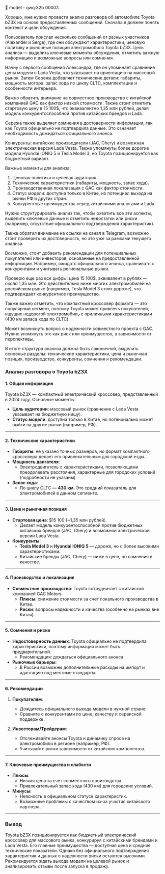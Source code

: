 🤖  model - qwq:32b 00007: 

<think>

Хорошо, мне нужно провести анализ разговора об автомобиле Toyota bZ3X на основе предоставленных сообщений. Сначала я должен понять контекст и цели обсуждения.

Пользователь прислал несколько сообщений от разных участников (Alexander и Serge), где они обсуждают характеристики, ценовую политику и рыночные позиции электромобиля Toyota bZ3X. Цель анализа — выделить ключевые моменты обсуждения, отметить важную информацию и возможные вопросы или сомнения.

Начну с первого сообщения Александра, где он упоминает сравнение цены модели с Lada Vesta, что указывает на ориентацию на массовый рынок. Затем Сережа добавляет технические детали: габариты, мощность мотора, запас хода по циклу CLTC, комплектации и особенности интерьера.

Важно обратить внимание на совместное производство с китайской компанией GAC как фактор низкой стоимости. Также стоит отметить стартовую цену в 15 100$, что эквивалентно 1,35 млн рублей, делая модель конкурентоспособной против китайских брендов и Lada.

Сережа также выделяет сомнения в достоверности информации, так как Toyota официально не подтвердила данные. Это означает необходимость дожидаться официального анонса.

Конкуренты: китайские производители (JAC, Chery) и возможная электрическая версия Lada Vesta. Также упомянуты более дорогие модели Hyundai IONIQ 5 и Tesla Model 3, но Toyota позиционируется как бюджетный вариант.

Важные моменты для анализа:
1. Ценовая политика и целевая аудитория.
2. Технические характеристики (габариты, мощность, запас хода).
3. Производственная локализация с GAC как фактор стоимости.
4. Статус модели: доступна только в Китае, но потенциал выхода на рынки РФ и других стран.
5. Конкурентные преимущества перед китайскими аналогами и Lada.

Нужно структурировать анализ так, чтобы охватить все эти аспекты, выделить ключевые данные и отметить недостатки или риски (например, отсутствие официального подтверждения характеристик).

Также обратил внимание на ссылки на канал в Telegram, возможно стоит проверить их достоверность, но это уже за рамками текущего анализа.

Возможно, стоит добавить рекомендации для потенциальных покупателей или инвесторов, основанные на предоставленной информации. Например, ожидать официального анонса, сравнивать с конкурентами и учитывать региональные рынки.

Проверю еще раз все цифры: цена 15 100$, эквивалент в рублях — около 1,35 млн. Это действительно ниже многих электромобилей на российском рынке (например, Tesla Model 3 стоит дороже), что подтверждает конкурентное преимущество.

Также важно отметить, что компактный кроссовер формата — это популярный сегмент, поэтому Toyota может привлечь покупателей, ищущих недорогой электромобиль с приличными характеристиками (430 км запаса хода по CLTC).

Может возникнуть вопрос о надежности совместного проекта с GAC. Нужно упомянуть это как риск или преимущество, в зависимости от перспективы.

В итоге структура анализа должна быть лаконичной, выделить основные разделы: технические характеристики, цена и рыночная позиция, производство, конкуренты, сомнения и рекомендации.
</think>

### Анализ разговора о Toyota bZ3X  
#### **1. Общая информация**  
Toyota bZ3X — компактный электрический кроссовер, представленный в 2024 году. Основные моменты:  
- **Цель аудитории**: массовый рынок (сравнение с Lada Vesta указывает на бюджетную нишу).  
- **Статус модели**: доступна только в Китае, но потенциально может выйти на другие рынки (например, РФ).  

---

#### **2. Технические характеристики**  
- **Габариты**: не указано точных размеров, но формат компактного кроссовера делает его привлекательным для городской езды.  
- **Мощность двигателя**:  
  - Электродвигатель с характеристиками, позволяющими преодолевать расстояния, характерные для городских условий (подробности не указаны).  
- **Запас хода**:  
  - По циклу CLTC — **430 км**. Это средний показатель для электромобилей в данном сегменте.  

---

#### **3. Цена и рыночная позиция**  
- **Стартовая цена**: $15 100 (~1,35 млн рублей).  
  - Делает модель конкурентоспособной против бюджетных китайских брендов (JAC, Chery) и возможной электрической версии Lada Vesta.  
- **Конкуренты**:  
  - **Tesla Model 3** и **Hyundai IONIQ 5** — дороже, но с более высокими характеристиками.  
  - Китайские бренды (JAC, Chery) — ниже в цене, но сомнения в качестве.  

---

#### **4. Производство и локализация**  
- **Совместное производство**: Toyota сотрудничает с китайской компанией GAC Motors.  
  - **Плюсы**: снижение стоимости за счет локального производства в Китае.  
  - **Риски**: вопросы надежности и качества (особенно на рынках вне Китая).  

---

#### **5. Сомнения и риски**  
- **Недостоверность данных**: Toyota официально не подтвердила характеристики, поэтому информация может быть предварительной.  
  - Рекомендация: дождаться официального анонса.  
- **Рыночные барьеры**:  
  - В России возможны дополнительные расходы на импорт и адаптацию под местные стандарты.  

---

#### **6. Рекомендации**  
1. **Покупателям**:  
   - Дождитесь официального выхода модели в нужной стране.  
   - Сравните с конкурентами по цене, качеству и сервисной поддержке.  

2. **Инвесторам/Трейдерам**:  
   - Отслеживайте анонсы Toyota и динамику спроса на электромобили в регионе (например, РФ).  
   - Учитывайте риски зависимости от китайских компонентов.  

---

#### **7. Ключевые преимущества и слабости**  
- **Плюсы**:  
  - Низкая цена за счет совместного производства.  
  - Привлекательный запас хода (430 км) для городских условий.  
- **Минусы**:  
  - Неясность в официальном статусе характеристик.  
  - Возможные проблемы с качеством из-за участия китайского партнера.  

---

### Вывод  
Toyota bZ3X позиционируется как бюджетный электрический кроссовер для массового рынка, конкурируя с китайскими брендами и Lada Vesta. Его главные преимущества — доступная цена и средние технические показатели. Однако без официального подтверждения характеристик и данных о надежности риски остаются высокими. Рекомендуется ждать выхода модели на целевой рынок и анализировать отзывы после запуска в продажу.
